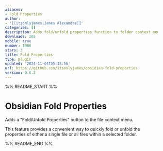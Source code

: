 ```yaml
---
aliases:
- Fold Properties
author:
- '[[itsonlyjames|James Alexandre]]'
categories: []
description: Adds fold/unfold properties function to folder context menu
downloads: 265
mobile: true
number: 1966
stars: 3
title: Fold Properties
type: plugin
updated: '2024-11-04T05:18:56'
url: https://github.com/itsonlyjames/obsidian-fold-properties
version: 0.0.2
---
```


%% README_START %%

# Obsidian Fold Properties

Adds a "Fold/Unfold Properties" button to the file context menu.

This feature provides a convenient way to quickly fold or unfold the properties of either a single file or all files within a selected folder.


%% README_END %%